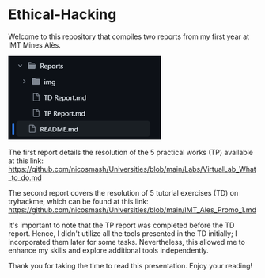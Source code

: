 # Ethical-Hacking

Welcome to this repository that compiles two reports from my first year at IMT Mines Alès.

![Alt text](Reports/img/README/image.png)

The first report details the resolution of the 5 practical works (TP) available at this link: https://github.com/nicosmash/Universities/blob/main/Labs/VirtualLab_What_to_do.md

The second report covers the resolution of 5 tutorial exercises (TD) on tryhackme, which can be found at this link: https://github.com/nicosmash/Universities/blob/main/IMT_Ales_Promo_1.md

It's important to note that the TP report was completed before the TD report. Hence, I didn't utilize all the tools presented in the TD initially; I incorporated them later for some tasks. Nevertheless, this allowed me to enhance my skills and explore additional tools independently.

Thank you for taking the time to read this presentation. Enjoy your reading!